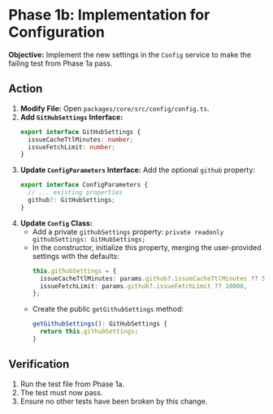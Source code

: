 # Phase 1b: Implementation for Configuration

**Objective:** Implement the new settings in the `Config` service to make the failing test from Phase 1a pass.

## Action

1.  **Modify File:** Open `packages/core/src/config/config.ts`.
2.  **Add `GitHubSettings` Interface:**
    ```typescript
    export interface GitHubSettings {
      issueCacheTtlMinutes: number;
      issueFetchLimit: number;
    }
    ```
3.  **Update `ConfigParameters` Interface:** Add the optional `github` property:
    ```typescript
    export interface ConfigParameters {
      // ... existing properties
      github?: GitHubSettings;
    }
    ```
4.  **Update `Config` Class:**
    *   Add a private `githubSettings` property: `private readonly githubSettings: GitHubSettings;`
    *   In the constructor, initialize this property, merging the user-provided settings with the defaults:
        ```typescript
        this.githubSettings = {
          issueCacheTtlMinutes: params.github?.issueCacheTtlMinutes ?? 5,
          issueFetchLimit: params.github?.issueFetchLimit ?? 10000,
        };
        ```
    *   Create the public `getGithubSettings` method:
        ```typescript
        getGithubSettings(): GitHubSettings {
          return this.githubSettings;
        }
        ```

## Verification

1.  Run the test file from Phase 1a.
2.  The test must now pass.
3.  Ensure no other tests have been broken by this change.
